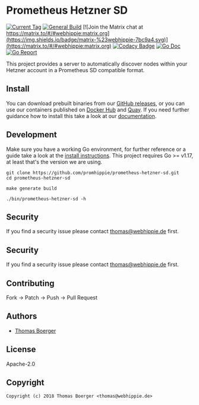 # Prometheus Hetzner SD

[![Current Tag](https://img.shields.io/github/v/tag/promhippie/prometheus-hetzner-sd?sort=semver)](https://github.com/promhippie/prometheus-hetzner-sd) [![General Build](https://github.com/promhippie/prometheus-hetzner-sd/actions/workflows/general.yml/badge.svg)](https://github.com/promhippie/prometheus-hetzner-sd/actions/workflows/general.yaml) [![Join the Matrix chat at https://matrix.to/#/#webhippie:matrix.org](https://img.shields.io/badge/matrix-%23webhippie-7bc9a4.svg)](https://matrix.to/#/#webhippie:matrix.org) [![Codacy Badge](https://app.codacy.com/project/badge/Grade/87cbb93f28be43a2a871018f106bc286)](https://www.codacy.com/gh/promhippie/prometheus-hetzner-sd/dashboard?utm_source=github.com&amp;utm_medium=referral&amp;utm_content=promhippie/prometheus-hetzner-sd&amp;utm_campaign=Badge_Grade) [![Go Doc](https://godoc.org/github.com/promhippie/prometheus-hetzner-sd?status.svg)](http://godoc.org/github.com/promhippie/prometheus-hetzner-sd) [![Go Report](http://goreportcard.com/badge/github.com/promhippie/prometheus-hetzner-sd)](http://goreportcard.com/report/github.com/promhippie/prometheus-hetzner-sd)

This project provides a server to automatically discover nodes within your
Hetzner account in a Prometheus SD compatible format.

## Install

You can download prebuilt binaries from our [GitHub releases][releases], or you
can use our containers published on [Docker Hub][dockerhub] and [Quay][quayio].
If you need further guidance how to install this take a look at our
[documentation][docs].

## Development

Make sure you have a working Go environment, for further reference or a guide
take a look at the [install instructions][golang]. This project requires
Go >= v1.17, at least that's the version we are using.

```console
git clone https://github.com/promhippie/prometheus-hetzner-sd.git
cd prometheus-hetzner-sd

make generate build

./bin/prometheus-hetzner-sd -h
```

## Security

If you find a security issue please contact
[thomas@webhippie.de](mailto:thomas@webhippie.de) first.

## Security

If you find a security issue please contact thomas@webhippie.de first.

## Contributing

Fork -> Patch -> Push -> Pull Request

## Authors

-   [Thomas Boerger](https://github.com/tboerger)

## License

Apache-2.0

## Copyright

```console
Copyright (c) 2018 Thomas Boerger <thomas@webhippie.de>
```

[releases]: https://github.com/promhippie/prometheus-hetzner-sd/releases
[dockerhub]: https://hub.docker.com/r/promhippie/prometheus-hetzner-sd/tags/
[quayio]: https://quay.io/repository/promhippie/prometheus-hetzner-sd?tab=tags
[docs]: https://promhippie.github.io/prometheus-hetzner-sd/#getting-started
[golang]: http://golang.org/doc/install.html
